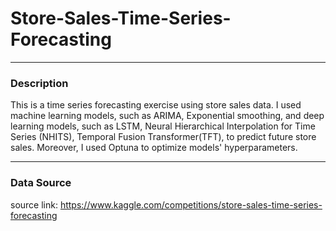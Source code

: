 # Store-Sales-Time-Series-Forecasting

---
### Description
This is a time series forecasting exercise using store sales data. I used machine learning models, such as ARIMA, Exponential smoothing, and deep learning models, such as LSTM, Neural Hierarchical Interpolation for Time Series (NHITS), Temporal Fusion Transformer(TFT), to predict future store sales. Moreover, I used Optuna to optimize models' hyperparameters.

---
### Data Source
source link: https://www.kaggle.com/competitions/store-sales-time-series-forecasting
